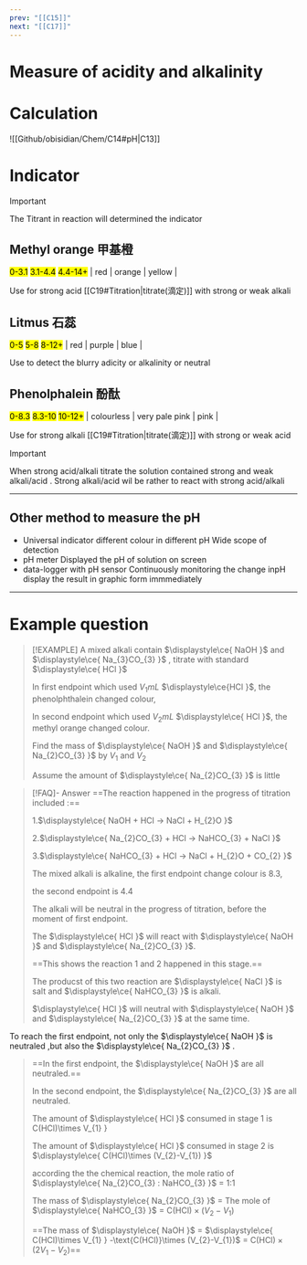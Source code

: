 ```yaml
---
prev: "[[C15]]"
next: "[[C17]]"
---
```

# Measure of acidity and alkalinity

# Calculation

![[Github/obisidian/Chem/C14#pH|C13]]
# Indicator

> [!IMPORTANT]
> The Titrant in reaction will determined the indicator

## Methyl orange 甲基橙
<mark class="red ">0-3.1</mark>  <mark class="orange">3.1-4.4</mark> <mark class="yellow">4.4-14+</mark> 
| red | orange | yellow |

Use for strong acid [[C19#Titration|titrate(滴定)]] with strong or weak alkali
## Litmus 石蕊
<mark class="red ">0-5</mark> <mark class="purple">5-8</mark>  <mark class="blue">8-12+</mark> 
| red | purple | blue |

Use to detect the blurry adicity or alkalinity or neutral 
## Phenolphalein 酚酞
 <mark class="grey">0-8.3</mark>   <mark class="pink mark-border">8.3-10</mark>  <mark class="pink">10-12+</mark> 
| colourless | very pale pink | pink |


Use for strong alkali [[C19#Titration|titrate(滴定)]] with strong or weak acid 


> [!IMPORTANT]
> When strong acid/alkali titrate the solution contained strong and weak alkali/acid .
> Strong alkali/acid wil be rather to react with strong acid/alkali

---
## Other method to measure the pH 

- Universal indicator
  different colour in different pH
  Wide scope of detection
- pH meter 
  Displayed the pH of solution on screen
- data-logger with pH sensor
  Continuously monitoring the change inpH display the result in graphic form immmediately
---
# Example question
> [!EXAMPLE]
> A mixed alkali contain $\displaystyle\ce{ NaOH }$ and $\displaystyle\ce{ Na_{3}CO_{3} }$ , titrate with standard $\displaystyle\ce{ HCl }$ 
> 
> In first endpoint which used $\displaystyle V_{1} mL$ $\displaystyle\ce{HCl  }$, the phenolphthalein changed colour,
> 
> In second endpoint which used $\displaystyle V_{2} mL$ $\displaystyle\ce{ HCl }$, the methyl orange changed colour.
> 
> Find the mass of $\displaystyle\ce{ NaOH }$ and $\displaystyle\ce{ Na_{2}CO_{3} }$ by $\displaystyle V_{1}\text{ and } V_{2}$
> 
> Assume the amount of $\displaystyle\ce{ Na_{2}CO_{3} }$ is little

> [!FAQ]- Answer
> ==The reaction happened in the progress of titration included :==
> 
> 1.$\displaystyle\ce{ NaOH + HCl -> NaCl + H_{2}O }$
> 
> 2.$\displaystyle\ce{ Na_{2}CO_{3} + HCl -> NaHCO_{3} + NaCl }$
> 
> 3.$\displaystyle\ce{ NaHCO_{3} + HCl -> NaCl + H_{2}O + CO_{2} }$
> 
> The mixed alkali is alkaline, the first endpoint change colour is 8.3,
> 
> the second endpoint is 4.4
> 
> The alkali will be neutral in the progress of titration, before the moment of first endpoint. 
> 
> The $\displaystyle\ce{ HCl }$ will react with $\displaystyle\ce{ NaOH }$ and $\displaystyle\ce{ Na_{2}CO_{3} }$. 
> 
> ==This shows the reaction 1 and 2 happened in this stage.==
>
>The producst of this two reaction are $\displaystyle\ce{ NaCl }$ is salt  and $\displaystyle\ce{ NaHCO_{3} }$ is alkali. 
>
>$\displaystyle\ce{ HCl }$ will neutral with $\displaystyle\ce{ NaOH }$ and $\displaystyle\ce{ Na_{2}CO_{3} }$ at the same time.
>
 To reach the first endpoint, not only the $\displaystyle\ce{ NaOH }$ is neutraled ,but also the $\displaystyle\ce{ Na_{2}CO_{3} }$ . 
 >
 > ==In the first endpoint, the $\displaystyle\ce{ NaOH }$ are all neutraled.==
 > 
 > In the second endpoint, the $\displaystyle\ce{ Na_{2}CO_{3} }$ are all neutraled.
 > 
 > The amount of $\displaystyle\ce{ HCl }$ consumed in stage 1 is C(HCl)\times V_{1} }
 > 
 > The amount of $\displaystyle\ce{ HCl }$ consumed in stage 2 is $\displaystyle\ce{ C(HCl)\times (V_{2}-V_{1}) }$
 > 
 > according the the chemical reaction, the mole ratio of $\displaystyle\ce{ Na_{2}CO_{3} : NaHCO_{3} }$ = 1:1
 > 
 > The mass of $\displaystyle\ce{ Na_{2}CO_{3} }$ = The mole of $\displaystyle\ce{ NaHCO_{3} }$ = $\displaystyle  \text{C(HCl)}\times (V_{2}-V_{1})$ 
 > 
 > ==The mass of $\displaystyle\ce{ NaOH }$ =  $\displaystyle\ce{ C(HCl)\times V_{1} } -\text{C(HCl)}\times (V_{2}-V_{1})$ = $\displaystyle { \text{C(HCl)}\times(2V_{1}-V_{2}) }$==
 
 